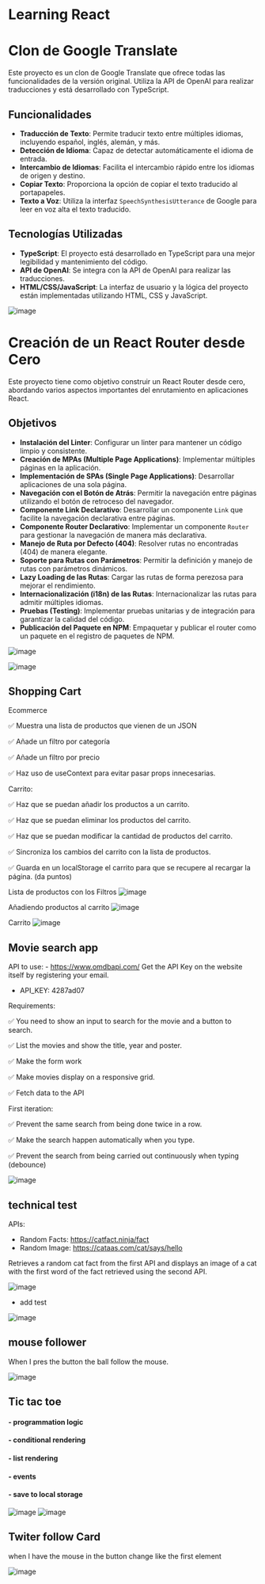 ﻿# Learning React

# Clon de Google Translate

Este proyecto es un clon de Google Translate que ofrece todas las funcionalidades de la versión original. Utiliza la API de OpenAI para realizar traducciones y está desarrollado con TypeScript.

## Funcionalidades

- **Traducción de Texto**: Permite traducir texto entre múltiples idiomas, incluyendo español, inglés, alemán, y más.
- **Detección de Idioma**: Capaz de detectar automáticamente el idioma de entrada.
- **Intercambio de Idiomas**: Facilita el intercambio rápido entre los idiomas de origen y destino.
- **Copiar Texto**: Proporciona la opción de copiar el texto traducido al portapapeles.
- **Texto a Voz**: Utiliza la interfaz `SpeechSynthesisUtterance` de Google para leer en voz alta el texto traducido.

## Tecnologías Utilizadas

- **TypeScript**: El proyecto está desarrollado en TypeScript para una mejor legibilidad y mantenimiento del código.
- **API de OpenAI**: Se integra con la API de OpenAI para realizar las traducciones.
- **HTML/CSS/JavaScript**: La interfaz de usuario y la lógica del proyecto están implementadas utilizando HTML, CSS y JavaScript.

![image](https://github.com/ManuelMF/aprendiendo-react/assets/103216638/ca160a61-40a6-4760-8ec0-b1dc393227fb)


# Creación de un React Router desde Cero

Este proyecto tiene como objetivo construir un React Router desde cero, abordando varios aspectos importantes del enrutamiento en aplicaciones React.

## Objetivos

- **Instalación del Linter**: Configurar un linter para mantener un código limpio y consistente.
- **Creación de MPAs (Multiple Page Applications)**: Implementar múltiples páginas en la aplicación.
- **Implementación de SPAs (Single Page Applications)**: Desarrollar aplicaciones de una sola página.
- **Navegación con el Botón de Atrás**: Permitir la navegación entre páginas utilizando el botón de retroceso del navegador.
- **Componente Link Declarativo**: Desarrollar un componente `Link` que facilite la navegación declarativa entre páginas.
- **Componente Router Declarativo**: Implementar un componente `Router` para gestionar la navegación de manera más declarativa.
- **Manejo de Ruta por Defecto (404)**: Resolver rutas no encontradas (404) de manera elegante.
- **Soporte para Rutas con Parámetros**: Permitir la definición y manejo de rutas con parámetros dinámicos.
- **Lazy Loading de las Rutas**: Cargar las rutas de forma perezosa para mejorar el rendimiento.
- **Internacionalización (i18n) de las Rutas**: Internacionalizar las rutas para admitir múltiples idiomas.
- **Pruebas (Testing)**: Implementar pruebas unitarias y de integración para garantizar la calidad del código.
- **Publicación del Paquete en NPM**: Empaquetar y publicar el router como un paquete en el registro de paquetes de NPM.

![image](https://github.com/ManuelMF/aprendiendo-react/assets/103216638/a770996d-e492-47c2-b81f-41356394ef04)


![image](https://github.com/ManuelMF/aprendiendo-react/assets/103216638/be48999c-9b63-47f1-91f1-eaa1d1d816db)


## Shopping Cart
Ecommerce

✅ Muestra una lista de productos que vienen de un JSON

✅ Añade un filtro por categoría

✅ Añade un filtro por precio

✅ Haz uso de useContext para evitar pasar props innecesarias.

Carrito:

✅ Haz que se puedan añadir los productos a un carrito.

✅ Haz que se puedan eliminar los productos del carrito.

✅ Haz que se puedan modificar la cantidad de productos del carrito.

✅ Sincroniza los cambios del carrito con la lista de productos.

✅ Guarda en un localStorage el carrito para que se recupere al recargar la página. (da puntos)

Lista de productos con los Filtros
![image](https://github.com/ManuelMF/aprendiendo-react/assets/103216638/ef5d32a9-ca6f-4fe9-9973-ea453a484860)

Añadiendo productos al carrito 
![image](https://github.com/ManuelMF/aprendiendo-react/assets/103216638/73cf3291-60de-45d7-9d0a-85232fb3877a)

Carrito 
![image](https://github.com/ManuelMF/aprendiendo-react/assets/103216638/c7493cd0-5a2c-4731-bc8e-0900f2b07680)

## Movie search app

API to use: - https://www.omdbapi.com/ Get the API Key on the website itself by registering your email.

- API_KEY: 4287ad07

Requirements:

✅ You need to show an input to search for the movie and a button to search.

✅ List the movies and show the title, year and poster.

✅ Make the form work

✅ Make movies display on a responsive grid.

✅ Fetch data to the API

First iteration:

✅ Prevent the same search from being done twice in a row.

✅ Make the search happen automatically when you type.

✅ Prevent the search from being carried out continuously when typing (debounce)

![image](https://github.com/ManuelMF/aprendiendo-react/assets/103216638/11079a8e-707f-4b92-acfe-9066b834f763)

## technical test
APIs:
- Random Facts: https://catfact.ninja/fact
- Random Image: https://cataas.com/cat/says/hello

Retrieves a random cat fact from the first API and displays an image of a cat with the first word of the fact retrieved using the second API.

![image](https://github.com/ManuelMF/aprendiendo-react/assets/103216638/0b3ef20c-149d-4a26-8389-9058344b4865)
- add test
  
![image](https://github.com/ManuelMF/aprendiendo-react/assets/103216638/3648106a-2716-468a-9bed-5eced775cf54)

## mouse follower
When I pres the button the ball follow the mouse.

![image](https://github.com/ManuelMF/aprendiendo-react/assets/103216638/31fa0618-de52-4e9a-8f90-bb536038b21d)

## Tic tac toe

#### - programmation logic
#### - conditional rendering
#### - list rendering
#### - events
#### - save to local storage

![image](https://github.com/ManuelMF/aprendiendo-react/assets/103216638/e5011728-0a05-4445-9f5b-30c9e0b9d286)
![image](https://github.com/ManuelMF/aprendiendo-react/assets/103216638/b13d36e1-61e7-49c0-884d-bac386a3577e)

## Twiter follow Card 
when I have the mouse in the button change like the first element

![image](https://github.com/ManuelMF/aprendiendo-react/assets/103216638/236c2e19-c887-46b9-9ae3-bcecbdea1e7b)
